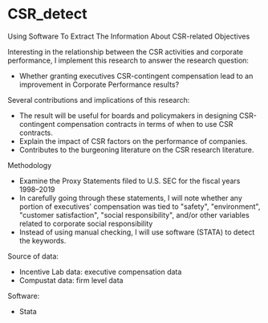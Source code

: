 # CSR_detect
Using Software To Extract The Information About CSR-related Objectives

Interesting in the relationship between the CSR activities and corporate performance, I implement this research to answer the research question:
+ Whether granting executives CSR-contingent compensation lead to an improvement in Corporate Performance results?

Several contributions and implications of this research: 
+ The result will be useful for boards and policymakers in designing CSR-contingent compensation contracts in terms of when to use CSR contracts.
+ Explain the impact of CSR factors on the performance of companies.
+ Contributes to the burgeoning literature on the CSR research literature.

Methodology
+ Examine the Proxy Statements filed to U.S. SEC for the fiscal years 1998–2019
+ In carefully going through these statements, I will note whether any portion of executives' compensation was tied to "safety", "environment", "customer satisfaction", "social responsibility", and/or other variables related to corporate social responsibility
+ Instead of using manual checking, I will use software (STATA) to detect the keywords.

Source of data: 
+ Incentive Lab data: executive compensation data
+ Compustat data: firm level data

Software: 
+ Stata

